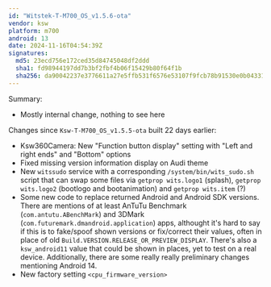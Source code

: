 ```yaml
---
id: "Witstek-T-M700_OS_v1.5.6-ota"
vendor: ksw
platform: m700
android: 13
date: 2024-11-16T04:54:39Z
signatures:
  md5: 23ecd756e172ced35d84745048df2ddd
  sha1: fd98944197dd7b3bf2fbf4b06f15429b80f64f1b
  sha256: da90042237e3776611a27e5ffb531f6576e53107f9fcb78b91530e0b04331096
---
```

Summary:
- Mostly internal change, nothing to see here

Changes since `Ksw-T-M700_OS_v1.5.5-ota` built 22 days earlier:
- Ksw360Camera: New "Function button display" setting with "Left and right ends" and "Bottom" options
- Fixed missing version information display on Audi theme
- New `witssudo` service with a corresponding `/system/bin/wits_sudo.sh` script that can swap some files via `getprop wits.logo1` (splash), `getprop wits.logo2` (bootlogo and bootanimation) and `getprop wits.item` (?)
- Some new code to replace returned Android and Android SDK versions. There are mentions of at least AnTuTu Benchmark (`com.antutu.ABenchMark`) and 3DMark (`com.futuremark.dmandroid.application`) apps, althought it's hard to say if this is to fake/spoof shown versions or fix/correct their values, often in place of old `Build.VERSION.RELEASE_OR_PREVIEW_DISPLAY`. There's also a `ksw_android11` value that could be shown in places, yet to test on a real device. Additionally, there are some really really preliminary changes mentioning Android 14.
- New factory setting `<cpu_firmware_version>`